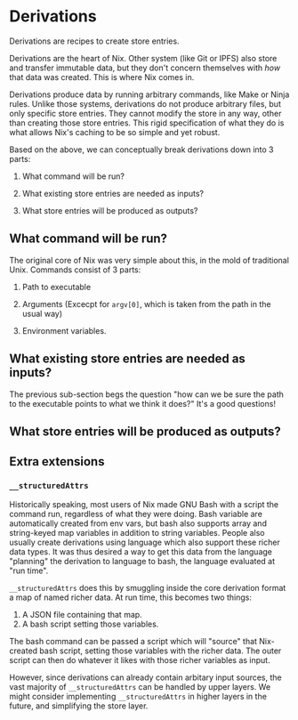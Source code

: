 # Derivations

Derivations are recipes to create store entries.

Derivations are the heart of Nix.
Other system (like Git or IPFS) also store and transfer immutable data, but they don't concern themselves with *how* that data was created.
This is where Nix comes in.

Derivations produce data by running arbitrary commands, like Make or Ninja rules.
Unlike those systems, derivations do not produce arbitrary files, but only specific store entries.
They cannot modify the store in any way, other than creating those store entries.
This rigid specification of what they do is what allows Nix's caching to be so simple and yet robust.

Based on the above, we can conceptually break derivations down into 3 parts:

1. What command will be run?

2. What existing store entries are needed as inputs?

3. What store entries will be produced as outputs?

## What command will be run?

The original core of Nix was very simple about this, in the mold of traditional Unix.
Commands consist of 3 parts:

1. Path to executable

2. Arguments (Excecpt for `argv[0]`, which is taken from the path in the usual way)

3. Environment variables.

## What existing store entries are needed as inputs?

The previous sub-section begs the question "how can we be sure the path to the executable points to what we think it does?"
It's a good questions!

## What store entries will be produced as outputs?

## Extra extensions

### `__structuredAttrs`

Historically speaking, most users of Nix made GNU Bash with a script the command run, regardless of what they were doing.
Bash variable are automatically created from env vars, but bash also supports array and string-keyed map variables in addition to string variables.
People also usually create derivations using language which also support these richer data types.
It was thus desired a way to get this data from the language "planning" the derivation to language to bash, the language evaluated at "run time".

`__structuredAttrs` does this by smuggling inside the core derivation format a map of named richer data.
At run time, this becomes two things:

1. A JSON file containing that map.
2. A bash script setting those variables.

The bash command can be passed a script which will "source" that Nix-created bash script, setting those variables with the richer data.
The outer script can then do whatever it likes with those richer variables as input.

However, since derivations can already contain arbitary input sources, the vast majority of `__structuredAttrs` can be handled by upper layers.
We might consider implementing `__structuredAttrs` in higher layers in the future, and simplifying the store layer.
